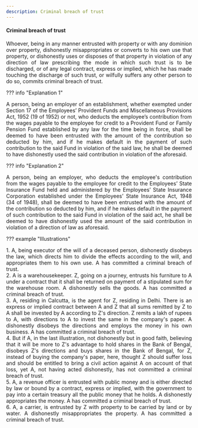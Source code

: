 ```yaml
---
description: Criminal breach of trust
---
```


#### Criminal breach of trust
<div style="text-align: justify">

Whoever, being in any manner entrusted with property or with any dominion over property, dishonestly misappropriates or converts to his own use that property, or dishonestly uses or disposes of that property in violation of any direction of law prescribing the mode in which such trust is to be discharged, or of any legal contract, express or implied, which he has made touching the discharge of such trust, or wilfully suffers any other person to do so, commits criminal breach of trust.

</div>

??? info "Explanation 1"
    <div style="text-align: justify"> A person, being an employer of an establishment, whether exempted under Section 17 of the Employees’ Provident Funds and Miscellaneous Provisions Act, 1952 (19 of 1952) or not, who deducts the employee’s contribution from the wages payable to the employee for credit to a Provident Fund or Family Pension Fund established by any law for the time being in force, shall be deemed to have been entrusted with the amount of the contribution so deducted by him, and if he makes default in the payment of such contribution to the said Fund in violation of the said law, he shall be deemed to have dishonestly used the said contribution in violation of the aforesaid.

??? info "Explanation 2"
    <div style="text-align: justify"> A person, being an employer, who deducts the employee's contribution from the wages payable to the employee for credit to the Employees’ State Insurance Fund held and administered by the Employees’ State Insurance Corporation established under the Employees’ State Insurance Act, 1948 (34 of 1948), shall be deemed to have been entrusted with the amount of the contribution so deducted by him, and if he makes default in the payment of such contribution to the said Fund in violation of the said act, he shall be deemed to have dishonestly used the amount of the said contribution in violation of a direction of law as aforesaid.

??? example "Illustrations"
    <div style="text-align: justify"> 1. A, being executor of the will of a deceased person, dishonestly disobeys the law, which directs him to divide the effects according to the will, and appropriates them to his own use. A has committed a criminal breach of trust.
    <div style="text-align: justify"> 2. A is a warehousekeeper. Z, going on a journey, entrusts his furniture to A under a contract that it shall be returned on payment of a stipulated sum for the warehouse room. A dishonestly sells the goods. A has committed a criminal breach of trust.
    <div style="text-align: justify"> 3. A, residing in Calcutta, is the agent for Z, residing in Delhi. There is an express or implied contract between A and Z that all sums remitted by Z to A shall be invested by A according to Z's direction. Z remits a lakh of rupees to A, with directions to A to invest the same in the company's paper. A dishonestly disobeys the directions and employs the money in his own business. A has committed a criminal breach of trust.
    <div style="text-align: justify"> 4. But if A, in the last illustration, not dishonestly but in good faith, believing that it will be more to Z's advantage to hold shares in the Bank of Bengal, disobeys Z's directions and buys shares in the Bank of Bengal, for Z, instead of buying the company's paper, here, thought Z should suffer loss and should be entitled to bring a civil action against A on account of that loss, yet A, not having acted dishonestly, has not committed a criminal breach of trust.
    <div style="text-align: justify"> 5. A, a revenue officer is entrusted with public money and is either directed by law or bound by a contract, express or implied, with the government to pay into a certain treasury all the public money that he holds. A dishonestly appropriates the money. A has committed a criminal breach of trust.
    <div style="text-align: justify"> 6. A, a carrier, is entrusted by Z with property to be carried by land or by water. A dishonestly misappropriates the property. A has committed a criminal breach of trust.

